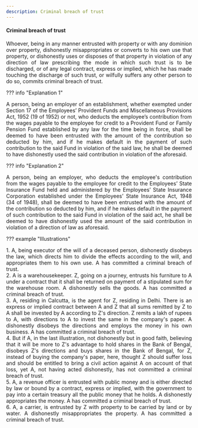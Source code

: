 ```yaml
---
description: Criminal breach of trust
---
```


#### Criminal breach of trust
<div style="text-align: justify">

Whoever, being in any manner entrusted with property or with any dominion over property, dishonestly misappropriates or converts to his own use that property, or dishonestly uses or disposes of that property in violation of any direction of law prescribing the mode in which such trust is to be discharged, or of any legal contract, express or implied, which he has made touching the discharge of such trust, or wilfully suffers any other person to do so, commits criminal breach of trust.

</div>

??? info "Explanation 1"
    <div style="text-align: justify"> A person, being an employer of an establishment, whether exempted under Section 17 of the Employees’ Provident Funds and Miscellaneous Provisions Act, 1952 (19 of 1952) or not, who deducts the employee’s contribution from the wages payable to the employee for credit to a Provident Fund or Family Pension Fund established by any law for the time being in force, shall be deemed to have been entrusted with the amount of the contribution so deducted by him, and if he makes default in the payment of such contribution to the said Fund in violation of the said law, he shall be deemed to have dishonestly used the said contribution in violation of the aforesaid.

??? info "Explanation 2"
    <div style="text-align: justify"> A person, being an employer, who deducts the employee's contribution from the wages payable to the employee for credit to the Employees’ State Insurance Fund held and administered by the Employees’ State Insurance Corporation established under the Employees’ State Insurance Act, 1948 (34 of 1948), shall be deemed to have been entrusted with the amount of the contribution so deducted by him, and if he makes default in the payment of such contribution to the said Fund in violation of the said act, he shall be deemed to have dishonestly used the amount of the said contribution in violation of a direction of law as aforesaid.

??? example "Illustrations"
    <div style="text-align: justify"> 1. A, being executor of the will of a deceased person, dishonestly disobeys the law, which directs him to divide the effects according to the will, and appropriates them to his own use. A has committed a criminal breach of trust.
    <div style="text-align: justify"> 2. A is a warehousekeeper. Z, going on a journey, entrusts his furniture to A under a contract that it shall be returned on payment of a stipulated sum for the warehouse room. A dishonestly sells the goods. A has committed a criminal breach of trust.
    <div style="text-align: justify"> 3. A, residing in Calcutta, is the agent for Z, residing in Delhi. There is an express or implied contract between A and Z that all sums remitted by Z to A shall be invested by A according to Z's direction. Z remits a lakh of rupees to A, with directions to A to invest the same in the company's paper. A dishonestly disobeys the directions and employs the money in his own business. A has committed a criminal breach of trust.
    <div style="text-align: justify"> 4. But if A, in the last illustration, not dishonestly but in good faith, believing that it will be more to Z's advantage to hold shares in the Bank of Bengal, disobeys Z's directions and buys shares in the Bank of Bengal, for Z, instead of buying the company's paper, here, thought Z should suffer loss and should be entitled to bring a civil action against A on account of that loss, yet A, not having acted dishonestly, has not committed a criminal breach of trust.
    <div style="text-align: justify"> 5. A, a revenue officer is entrusted with public money and is either directed by law or bound by a contract, express or implied, with the government to pay into a certain treasury all the public money that he holds. A dishonestly appropriates the money. A has committed a criminal breach of trust.
    <div style="text-align: justify"> 6. A, a carrier, is entrusted by Z with property to be carried by land or by water. A dishonestly misappropriates the property. A has committed a criminal breach of trust.

